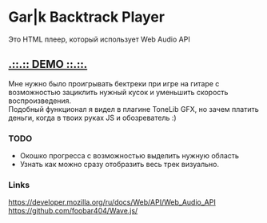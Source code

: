 # Gar|k Backtrack Player
Это HTML плеер, который использует Web Audio API

## [.::.:: DEMO ::.::.](https://garik-.github.io/html-audio/index.html)

Мне нужно было проигрывать бектреки при игре на гитаре с возможностью зациклить нужный кусок и уменьшить скорость воспроизведения.  
Подобный функционал я видел в плагине ToneLib GFX, но зачем платить деньги, когда в твоих руках JS и обозреватель :)

### TODO
* Окошко прогресса с возможностью выделить нужную область
* Узнать как можно сразу отобразить весь трек визуально.

### Links
https://developer.mozilla.org/ru/docs/Web/API/Web_Audio_API
https://github.com/foobar404/Wave.js/
